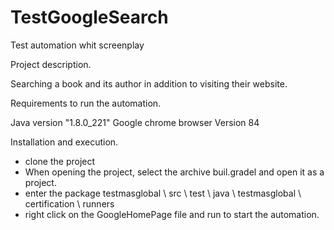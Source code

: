 # TestGoogleSearch
Test automation whit screenplay

Project description.

Searching a book and its author in addition to visiting their website.

Requirements to run the automation.

Java version "1.8.0_221"
Google chrome browser Version 84

Installation and execution.
- clone the project
- When opening the project, select the archive buil.gradel and open it as a project.
- enter the package testmasglobal \ src \ test \ java \ testmasglobal \ certification \ runners
- right click on the GoogleHomePage file and run to start the automation.
